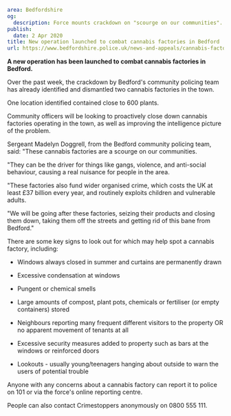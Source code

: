 ```yaml
area: Bedfordshire
og:
  description: Force mounts crackdown on "scourge on our communities".
publish:
  date: 2 Apr 2020
title: New operation launched to combat cannabis factories in Bedford
url: https://www.bedfordshire.police.uk/news-and-appeals/cannabis-factory-crackdown-apr2020
```

**A new operation has been launched to combat cannabis factories in Bedford.**

Over the past week, the crackdown by Bedford's community policing team has already identified and dismantled two cannabis factories in the town.

One location identified contained close to 600 plants.

Community officers will be looking to proactively close down cannabis factories operating in the town, as well as improving the intelligence picture of the problem.

Sergeant Madelyn Doggrell, from the Bedford community policing team, said: "These cannabis factories are a scourge on our communities.

"They can be the driver for things like gangs, violence, and anti-social behaviour, causing a real nuisance for people in the area.

"These factories also fund wider organised crime, which costs the UK at least £37 billion every year, and routinely exploits children and vulnerable adults.

"We will be going after these factories, seizing their products and closing them down, taking them off the streets and getting rid of this bane from Bedford."

There are some key signs to look out for which may help spot a cannabis factory, including:

* Windows always closed in summer and curtains are permanently drawn

* Excessive condensation at windows

* Pungent or chemical smells

* Large amounts of compost, plant pots, chemicals or fertiliser (or empty containers) stored

* Neighbours reporting many frequent different visitors to the property OR no apparent movement of tenants at all

* Excessive security measures added to property such as bars at the windows or reinforced doors

* Lookouts - usually young/teenagers hanging about outside to warn the users of potential trouble

Anyone with any concerns about a cannabis factory can report it to police on 101 or via the force's online reporting centre.

People can also contact Crimestoppers anonymously on 0800 555 111.
